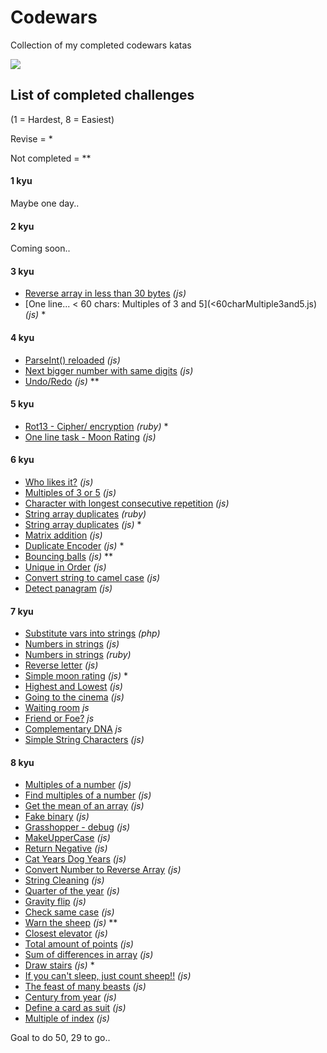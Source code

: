 # Codewars

Collection of my completed codewars katas

<img align="center" src="https://www.codewars.com/users/ajsaule/badges/large" />

## List of completed challenges

(1 = Hardest, 8 = Easiest)

Revise = \*

Not completed = \*\*

#### 1 kyu

Maybe one day..

#### 2 kyu

Coming soon..

#### 3 kyu

- [Reverse array in less than 30 bytes](reverseArrayIn<30bytes.js) _(js)_
- [One line... < 60 chars: Multiples of 3 and 5](<60charMultiple3and5.js) _(js)_ \*

#### 4 kyu

- [ParseInt() reloaded](parseIntReloaded.js) _(js)_
- [Next bigger number with same digits](nextBiggerNumber.js) _(js)_
- [Undo/Redo](undoRedo.js) _(js)_ \*\*

#### 5 kyu

- [Rot13 - Cipher/ encryption](rot13.rb) _(ruby)_ \*
- [One line task - Moon Rating](oneLineMoonRating.js) _(js)_

#### 6 kyu

- [Who likes it?](whoLikesIt%3F.js) _(js)_
- [Multiples of 3 or 5](mutlipleOf3Or5.js) _(js)_
- [Character with longest consecutive repetition](consecutiveChar_v3_working.js) _(js)_
- [String array duplicates](string_array_duplicates.rb) _(ruby)_
- [String array duplicates](srtingArrayDuplicates.js) _(js)_ \*
- [Matrix addition](matrixAddition.js) _(js)_
- [Duplicate Encoder](duplicateEncoder.ts) _(js)_ \*
- [Bouncing balls](bouncingBalls.js) _(js)_ \*\*
- [Unique in Order](uniqueInOrder.js) _(js)_
- [Convert string to camel case](toCamelCase.js) _(js)_
- [Detect panagram](detectPanagram.js) _(js)_

#### 7 kyu

- [Substitute vars into strings](substitute_var_into_strings.php) _(php)_
- [Numbers in strings](numbersInStrings.js) _(js)_
- [Numbers in strings](numbers_in_strings.rb) _(ruby)_
- [Reverse letter](reverseLetter.js) _(js)_
- [Simple moon rating](moonRating.js) _(js)_ \*
- [Highest and Lowest](highAndLow.js) _(js)_
- [Going to the cinema](movie.js) _(js)_
- [Waiting room](lastChair.js) _js_
- [Friend or Foe?](friendOrFoe.js) _js_
- [Complementary DNA](dnaStrand_v1.js) _js_
- [Simple String Characters](simpleStringCharacters.js) _(js)_

#### 8 kyu

- [Multiples of a number](multiplesOfaNumber.js) _(js)_
- [Find multiples of a number](multiplesOfInt.js) _(js)_
- [Get the mean of an array](getTheMeanOfArray.js) _(js)_
- [Fake binary](fakeBinary.js) _(js)_
- [Grasshopper - debug](grasshopperDebug.js) _(js)_
- [MakeUpperCase](makeUpperCase.js) _(js)_
- [Return Negative](returnNegative.js) _(js)_
- [Cat Years Dog Years](catYearsDogYears.js) _(js)_
- [Convert Number to Reverse Array](convertNumberToReverseArray.js) _(js)_
- [String Cleaning](stringCleaning.js) _(js)_
- [Quarter of the year](quarterOfTheYear.js) _(js)_
- [Gravity flip](gravityFlip.js) _(js)_
- [Check same case](checkSameCase.js) _(js)_
- [Warn the sheep](warnTheSheep.js) _(js)_ \*\*
- [Closest elevator](closestElevator.js) _(js)_
- [Total amount of points](totalAmountOfPoints.js) _(js)_
- [Sum of differences in array](sumOfDifferencesInArray.js) _(js)_
- [Draw stairs](drawStairs.js) _(js)_ \*
- [If you can't sleep, just count sheep!!](ifYouCantSleepJustCountSheep.js) _(js)_
- [The feast of many beasts](theFeastOfManyBeasts.js) _(js)_
- [Century from year](centuryFromYear.js) _(js)_
- [Define a card as suit](defineACardAsSuit.js) _(js)_
- [Multiple of index](multipleOfIndex.js) _(js)_

Goal to do 50, 29 to go..
